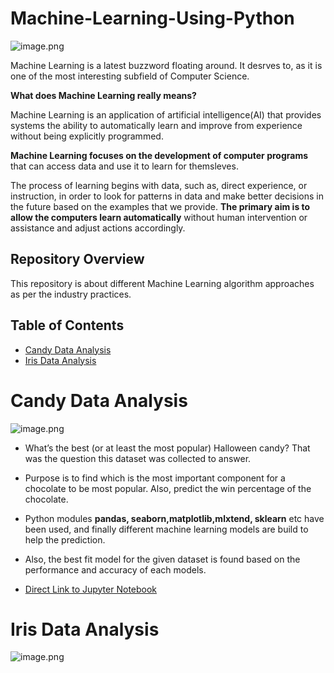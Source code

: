 # Machine-Learning-Using-Python

![image.png](https://imarticus.org/wp-content/uploads/2018/07/machine-learning.png)

Machine Learning is a latest buzzword floating around. It desrves to, as it is one of the most interesting subfield of Computer Science.

__What does Machine Learning really means?__

Machine Learning is an application of artificial intelligence(AI) that provides systems the ability to automatically learn and improve from experience without being explicitly programmed.

__Machine Learning focuses on the development of computer programs__ that can access data and use it to learn for themsleves.

The process of learning begins with data, such as, direct experience, or instruction, in order to look for patterns in data and make better decisions in the future based on the examples that we provide. __The primary aim is to allow the computers learn automatically__ without human intervention or assistance and adjust actions accordingly. 


## Repository Overview
This repository is about different Machine Learning algorithm approaches as per the industry practices.

## Table of Contents
- [Candy Data Analysis](#section1)<br>
- [Iris Data Analysis](#section2)<br>


<a id=section1></a>
# Candy Data Analysis
![image.png](https://www.nickspizzapub.com/wp-content/uploads/2017/10/nickshal.jpg)

- What’s the best (or at least the most popular) Halloween candy? That was the question this dataset was collected to answer. 
- Purpose is to find which is the most important component for a chocolate to be most popular. Also, predict the win percentage of the chocolate. 
- Python modules __pandas, seaborn,matplotlib,mlxtend, sklearn__ etc have been used, and finally different machine learning models are build to help the prediction. 
- Also, the best fit model for the given dataset is found based on the performance and accuracy of each models.


- [Direct Link to Jupyter Notebook](https://github.com/prasunk/Machine-Learning-Using-Python/blob/master/Candy%20Data%20Analysis/Candy_Data_Analysis.ipynb)


<a id=section2></a>
# Iris Data Analysis
![image.png](https://s3.amazonaws.com/assets.datacamp.com/blog_assets/Machine+Learning+R/iris-machinelearning.png)
